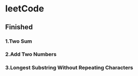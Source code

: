 # leetCode 

## Finished
### 1.Two Sum	
### 2.Add Two Numbers
### 3.Longest Substring Without Repeating Characters
